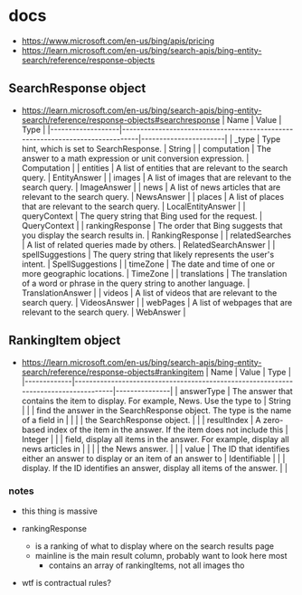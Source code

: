 # docs
- https://www.microsoft.com/en-us/bing/apis/pricing
- https://learn.microsoft.com/en-us/bing/search-apis/bing-entity-search/reference/response-objects

## SearchResponse object
- https://learn.microsoft.com/en-us/bing/search-apis/bing-entity-search/reference/response-objects#searchresponse
| Name              | Value                                                                         | Type                  |
|-------------------|-------------------------------------------------------------------------------|-----------------------|
| _type             | Type hint, which is set to SearchResponse.                                    | String                |
| computation       | The answer to a math expression or unit conversion expression.                | Computation           |
| entities          | A list of entities that are relevant to the search query.                     | EntityAnswer          |
| images            | A list of images that are relevant to the search query.                       | ImageAnswer           |
| news              | A list of news articles that are relevant to the search query.                | NewsAnswer            |
| places            | A list of places that are relevant to the search query.                       | LocalEntityAnswer     |
| queryContext      | The query string that Bing used for the request.                              | QueryContext          |
| rankingResponse   | The order that Bing suggests that you display the search results in.          | RankingResponse       |
| relatedSearches   | A list of related queries made by others.                                     | RelatedSearchAnswer   |
| spellSuggestions  | The query string that likely represents the user's intent.                    | SpellSuggestions      |
| timeZone          | The date and time of one or more geographic locations.                        | TimeZone              |
| translations      | The translation of a word or phrase in the query string to another language.  | TranslationAnswer     |
| videos            | A list of videos that are relevant to the search query.                       | VideosAnswer          |
| webPages          | A list of webpages that are relevant to the search query.                     | WebAnswer             |


## RankingItem object
- https://learn.microsoft.com/en-us/bing/search-apis/bing-entity-search/reference/response-objects#rankingitem
| Name        | Value                                                                               | Type          |
|-------------|-------------------------------------------------------------------------------------|---------------|
| answerType  | The answer that contains the item to display. For example, News. Use the type to    | String        |
|             | find the answer in the SearchResponse object. The type is the name of a field in    |               |
|             | the SearchResponse object.                                                          |               |
| resultIndex | A zero-based index of the item in the answer. If the item does not include this     | Integer       |
|             | field, display all items in the answer. For example, display all news articles in   |               |
|             | the News answer.                                                                    |               |
| value       | The ID that identifies either an answer to display or an item of an answer to       | Identifiable  |
|             | display. If the ID identifies an answer, display all items of the answer.           |               |

### notes
- this thing is massive
- rankingResponse
    - is a ranking of what to display where on the search results page
    - mainline is the main result column, probably want to look here most
        - contains an array of rankingItems, not all images tho

- wtf is contractual rules?
